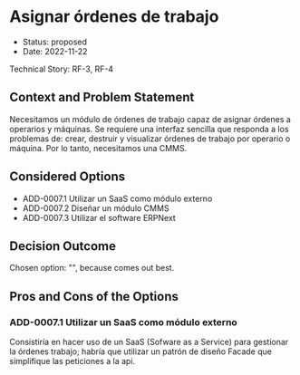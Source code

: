 # Asignar órdenes de trabajo

* Status: proposed
* Date: 2022-11-22

Technical Story: RF-3, RF-4

## Context and Problem Statement

Necesitamos un módulo de órdenes de trabajo capaz de asignar órdenes a operarios y máquinas. 
Se requiere una interfaz sencilla que responda a los problemas de: crear, destruir y visualizar órdenes de trabajo por operario o máquina.
Por lo tanto, necesitamos una CMMS.

## Considered Options

* ADD-0007.1 Utilizar un SaaS como módulo externo
* ADD-0007.2 Diseñar un módulo CMMS
* ADD-0007.3 Utilizar el software ERPNext

## Decision Outcome

Chosen option: "", because comes out best.

## Pros and Cons of the Options

### ADD-0007.1 Utilizar un SaaS como módulo externo

Consistiría en hacer uso de un SaaS (Sofware as a Service) para gestionar la órdenes trabajo; habría que utilizar un patrón de diseño Facade que simplifique las peticiones a la api. 
